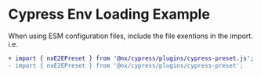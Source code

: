 # Cypress Env Loading Example

When using ESM configuration files, include the file exentions in the import.
i.e.

```diff
+ import { nxE2EPreset } from '@nx/cypress/plugins/cypress-preset.js';
- import { nxE2EPreset } from '@nx/cypress/plugins/cypress-preset';
```
